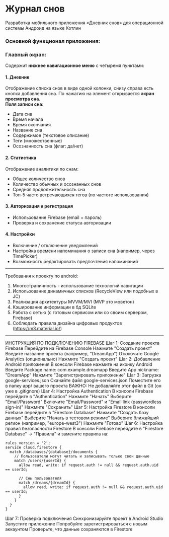 # Журнал снов
Разработка мобильного приложения «Дневник снов» для операционной системы Андроид на языке Котлин

### **Основной функционал приложения:**

### **Главный экран:**

Содержит **нижнее навигационное меню** с четыремя пунктами:

#### **1. Дневник**

Отображение списка снов в виде одной колонки, снизу справа есть кнопка добавления сна. По нажатию на элемент открывается **экран просмотра сна**.  
**Поля записи сна:**

  * Дата сна
  * Время начала
  * Время окончания
  * Название сна
  * Содержимое (текстовое описание)
  * Теги (множественные)
  * Осознанность сна (флаг: да/нет)

#### **2. Статистика**

Отображение аналитики по снам:

* Общее количество снов
* Количество обычных и осознанных снов
* Средняя продолжительность сна
* Топ-5 часто встречающихся тегов (по частоте использования)

#### **3. Авторизация и регистрация**

* Использование Firebase (email + пароль)
* Проверка и сохранение статуса авторизации

#### **4. Настройки**

* Включение / отключение уведомлений
* Настройка времени напоминания о записи сна (например, через TimePicker)
* Возможность редактировать предпочтения напоминаний

---

Требования к проекту по android:
1) Многостраничность - использование технологий навигации
2) Использование динамичных списков (RecycleView или подобных в JC)
3) Реализация архитектуры MVVM/MVI (MVP это моветон)
4) Кэширование информации в бд SQLite
5) Работа с сетью  (с готовым сервисом или со своим сервером, Firebase)
6) Соблюдать правила дизайна цифровых продуктов (https://m3.material.io/)

---

 ИНСТРУКЦИЯ ПО ПОДКЛЮЧЕНИЮ FIREBASE
Шаг 1: Создание проекта Firebase
Перейдите на Firebase Console
Нажмите "Создать проект"
Введите название проекта (например, "DreamApp")
Отключите Google Analytics (опционально)
Нажмите "Создать проект"
Шаг 2: Добавление Android приложения
В консоли Firebase нажмите на иконку Android
Введите Package name: com.example.dreamapp
Введите App nickname: "DreamApp"
Нажмите "Зарегистрировать приложение"
Шаг 3: Загрузка google-services.json
Скачайте файл google-services.json
Поместите его в папку app/ вашего проекта
ВАЖНО: Не добавляйте этот файл в Git (он уже в .gitignore)
Шаг 4: Настройка Authentication
В консоли Firebase перейдите в "Authentication"
Нажмите "Начать"
Выберите "Email/Password"
Включите "Email/Password" и "Email link (passwordless sign-in)"
Нажмите "Сохранить"
Шаг 5: Настройка Firestore
В консоли Firebase перейдите в "Firestore Database"
Нажмите "Создать базу данных"
Выберите "Начать в тестовом режиме"
Выберите ближайший регион (например, "europe-west3")
Нажмите "Готово"
Шаг 6: Настройка правил безопасности Firestore
В консоли Firebase перейдите в "Firestore Database" → "Правила" и замените правила на:
```
rules_version = '2';
service cloud.firestore {
  match /databases/{database}/documents {
    // Пользователи могут читать и записывать только свои данные
    match /users/{userId} {
      allow read, write: if request.auth != null && request.auth.uid == userId;
      
      // Сны пользователя
      match /dreams/{dreamId} {
        allow read, write: if request.auth != null && request.auth.uid == userId;
      }
    }
  }
}
```
Шаг 7: Проверка подключения
Синхронизируйте проект в Android Studio
Запустите приложение
Попробуйте зарегистрироваться с новым аккаунтом
Проверьте, что данные сохраняются в Firestore